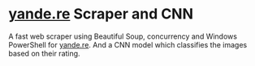 # [yande.re](https://yande.re/post) Scraper and CNN
A fast web scraper using Beautiful Soup, concurrency and Windows PowerShell for [yande.re](https://yande.re/post). And a CNN model which classifies the images based on their rating.
